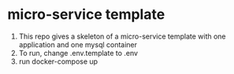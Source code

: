 # micro-service template

1. This repo gives a skeleton of a micro-service template with one application and one mysql container
2. To run, change .env.template to .env
3. run docker-compose up
